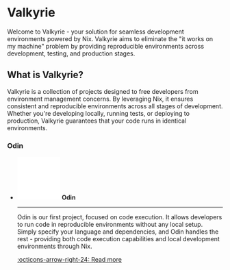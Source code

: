 # Valkyrie

Welcome to Valkyrie - your solution for seamless development environments powered by Nix. Valkyrie aims to eliminate the "it works on my machine" problem by providing reproducible environments across development, testing, and production stages.

## What is Valkyrie?

Valkyrie is a collection of projects designed to free developers from environment management concerns. By leveraging Nix, it ensures consistent and reproducible environments across all stages of development. Whether you're developing locally, running tests, or deploying to production, Valkyrie guarantees that your code runs in identical environments.

### Odin

<div class="grid cards" markdown>

-   ![Odin Logo](../images/odin.svg) __Odin__

    ---

    Odin is our first project, focused on code execution. It allows developers to run code in reproducible environments without any local setup. Simply specify your language and dependencies, and Odin handles the rest - providing both code execution capabilities and local development environments through Nix.

    [:octicons-arrow-right-24: Read more](odin/index.md)
</div>
